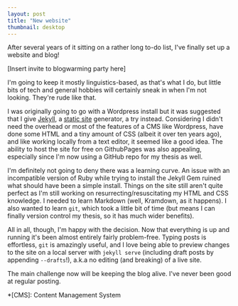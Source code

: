```yaml
---
layout: post
title: "New website"
thumbnail: desktop
---
```

After several years of it sitting on a rather long to-do list, I've finally set up a website and blog!

[Insert invite to blogwarming party here]

I'm going to keep it mostly linguistics-based, as that's what I do, but little bits of tech and general hobbies will certainly sneak in when I'm not looking. They're rude like that.

I was originally going to go with a Wordpress install but it was suggested that I give [Jekyll](https://jekyllrb.com/), a [static site](https://en.wikipedia.org/wiki/Static_web_page) generator, a try instead. Considering I didn't need the overhead or most of the features of a CMS like Wordpress, have done some HTML and a tiny amount of CSS (albeit it over ten years ago), and like working locally from a text editor, it seemed like a good idea. The ability to host the site for free on GithubPages was also appealing, especially since I'm now using a GitHub repo for my thesis as well.

I'm definitely not going to deny there was a learning curve. An issue with an incompatible version of Ruby while trying to install the Jekyll Gem ruined what should have been a simple install. Things on the site still aren't quite perfect as I'm still working on resurrecting/resuscitating my HTML and CSS knowledge. I needed to learn Markdown (well, Kramdown, as it happens). I also wanted to learn ```git```, which took a little bit of time (but means I can finally version control my thesis, so it has much wider benefits).

All in all, though, I'm happy with the decision. Now that everything is up and running it's been almost entirely fairly problem-free. Typing posts is effortless, ```git``` is amazingly useful, and I love being able to preview changes to the site on a local server with ```jekyll serve``` (including draft posts by appending ```--drafts```!), a.k.a no editing (and breaking) of a live site.

The main challenge now will be keeping the blog alive. I've never been good at regular posting.

*[CMS]: Content Management System
